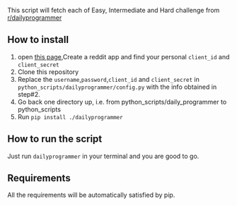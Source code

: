 This script will fetch each of Easy, Intermediate and Hard challenge from [r/dailyprogrammer](https://www.reddit.com/r/dailyprogrammer/)

## How to install
1. open [this page](https://www.reddit.com/prefs/apps/),Create a reddit app and find your personal `client_id` and `client_secret`
2. Clone this repository
3. Replace the `username`,`password`,`client_id` and `client_secret` in `python_scripts/dailyprogrammer/config.py` with the info obtained in step#2.
4. Go back one directory up, i.e. from python_scripts/daily_programmer to python_scripts
4. Run `pip install ./dailyprogrammer`

## How to run the script
Just run `dailyprogrammer` in your terminal and you are good to go.

## Requirements
All the requirements will be automatically satisfied by pip.
